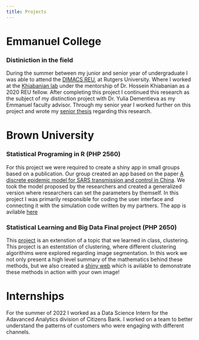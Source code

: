 ```yaml
---
title: Projects
---
```


# Emmanuel College

### Distiniction in the field 
During the summer between my junior and senior year of undergraduate I was able to attend the [DIMACS REU](https://reu.dimacs.rutgers.edu/), at Rutgers University. Where I worked at the [Khiabanian lab](http://www.khiabanian-lab.org/pages/team.html) under the mentorship of Dr. Hossein Khiabanian as a 2020 REU fellow. After completing this project I continued this research as the subject of my distinction project with Dr. Yulia Dementieva as my Emmanuel faculty advisor. Through my senior year I worked further on this project and wrote my [senior thesis](Distinction_Paper_draft.pdf) regarding this research. 


# Brown University 

### Statistical Programing in R (PHP 2560)

For this project we were required to create a shiny app in small groups based on a publication. Our group created an app based on the paper [A discrete epidemic model for SARS transmission and control in China](https://doi.org/10.1016/j.mcm.2005.01.007). We took the model proposed by the researchers and created a generalized version where researchers can set the parameters by themself. In this project I was primarily responsible for coding the user interface and connecting it with the simulation code written by my partners. The app is avilable [here](https://nliux.shinyapps.io/PHP2560-Shiny-Final-Project/)

### Statistical Learning and Big Data Final project (PHP 2650)
This [project](php2650final.md) is an extenstion of a topic that we learned in class, clustering. This project is an estentstion of clustering, where different clustering algorithims were explored regarding image segmentation. In this work we not only present a high level summary of the mathematics behind these methods, but we also created a [shiny web](https://timhedspeth1.shinyapps.io/imagesegmentationproject/) which is avilable to demonstrate these methods in action with your own image! 



# Internships 
For the summer of 2022 I worked as a Data Science Intern for the Adavanced Analytics division of Citizens Bank. I worked on a team to better understand the patterns of customers who were engaging with different channels. 
